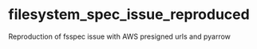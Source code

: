 # filesystem_spec_issue_reproduced
Reproduction of fsspec issue with AWS presigned urls and pyarrow
